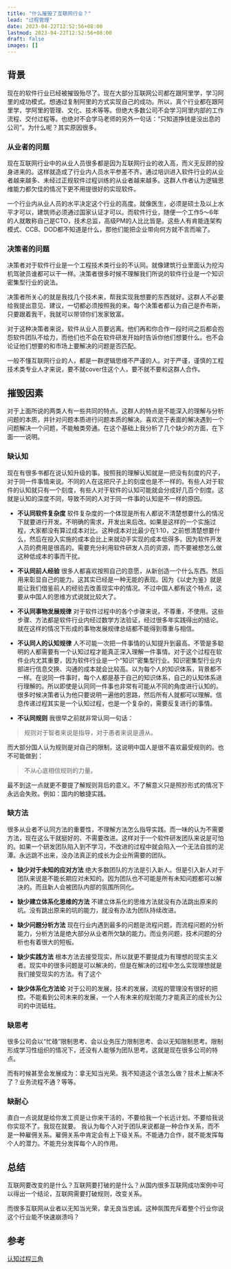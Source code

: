 ```yaml
---
title: "什么摧毁了互联网行业？"
lead: "过程管理"
date: 2023-04-22T12:52:56+08:00
lastmod: 2023-04-22T12:52:56+08:00
draft: false
images: []
---
```


## 背景

现在的软件行业已经被摧毁殆尽了。现在大部分互联网公司都在跟阿里学，学习阿里的成功模式。想通过复制阿里的方式实现自己的成功。所以，真个行业都在跟阿里学，学阿里的管理、文化、技术等等。但绝大多数公司不会学习阿里内部的工作流程、交付过程等。也绝对不会学马老师的另外一句话：“只知道挣钱是没出息的公司”。为什么呢？其实原因很多。

### 从业者的问题

现在互联网行业中的从业人员很多都是因为互联网行业的收入高，而义无反顾的投身进来的。这样就造成了行业内人员水平参差不齐。通过培训进入软件行业的从业者越来越多、未经过正规软件过程训练的从业者越来越多。这群人作者认为逻辑思维能力都欠佳的情况下更不用提很好的实现软件。

一个行业内从业人员的水平决定这个行业的高度。就像医生，必须是硕士及以上水平才可以，建筑师必须通过国家认证才可以。而软件行业，随便一个工作5～6年的人就敢称自己是CTO，技术总监，高级PM的人比比皆是。这些人有肯能连架构模式、CCB、DOD都不知道是什么，那他们能把企业带向何方就不言而喻了。

### 决策者的问题

决策者对于软件行业是一个工程技术类行业的不认同。就像建筑行业里面认为挖沟机驾驶员谁都可以干一样。决策者很多时候不理解我们所说的软件行业是一个知识密集型行业的说法。

决策者所关心的就是我找几个技术来，帮我实现我想要的东西就好。这群人不必要给我提出意见、建议，一切都必须按照我的来。每个决策者都认为自己是乔布斯，只要跟着我干，我就可以带领你们发家致富。

对于这种决策者来说，软件从业人员要远离。他们再和你合作一段时间之后都会抱怨软件团队不给力，而他们也不会在软件研发开始时告诉你他们想要什么。也不会论证他们想要的和市场上要解决的问题是否匹配。

一般不懂互联网行业的人，都是一群逻辑思维不严谨的人。对于严谨，谨慎的工程技术类专业人才来说，要不就cover住这个人，要不就不要和这群人合作。

## 摧毁因素

对于上面所说的两类人有一些共同的特点。这群人的特点是不能深入的理解与分析问题的本质，并针对问题本质进行问题本质的解决。喜欢流于表面的解决遇到一个问题解决一个问题，不能触类旁通。在这个基础上我分析了几个缺少的方面，在下面一一说明。

### 缺认知

现在有很多书都在说认知升级的事。按照我的理解认知就是一把没有刻度的尺子，对于同一件事情来说。不同的人在这把尺子上的刻度也是不一样的。有些人对于软件的认知就只有一个刻度，有些人对于软件的认知可能就会分成好几百个刻度。这就是认知的深度不同，导致不同的人对于同一件事的认知是不一样的原因。

  - **不认同软件复杂度**
软件复杂度的一个体现是所有人都说不清楚想要什么的情况下就要进行开发。不明确的需求，开发出来后改。如果是这样的一个实施过程，大家都没有算过成本对比。这种成本对比最少在1:10，之前想清楚想要什么，然后在投入实施的成本会比上来就动手实现的成本低得多。因为软件开发人员的费用是很高的。需要充分利用软件研发人员的资源，而不要被想怎么做这种低成本的事而干扰。

  - **不认同前人经验**
很多人都喜欢按照自己的意愿，从新创造一个什么东西。然后用来彰显自己的能力。这其实已经是一种无能的表现。因为《以史为鉴》就是能让我们借鉴前人的经验去改善现实中的情况。不过中国人都有这个特点，这要从中国人的思维方式说就比较大了。

  - **不认同事物发展规律**
对于软件过程中的各个步骤来说，不尊重，不使用。这些步骤、方法都是软件行业内经过数学方法验证，经过很多年实践得出的结论。就在这样的情况下形成的事物发展规律总结都不能得到尊重与相信。

  - **不认同人的认知规律**
人不可能一次把一件事情的认知提升到最高。不管是多聪明的人都需要有一个认知过程才能真正深入理解一件事情。对于这个过程在软件业内尤其重要，因为软件行业是一个“知识”密集型行业。知识密集型行业内部进行信息交换、沟通的成本就会比较高。以为每个人的知识体系，背景都不一样。在说同一件事时，每个人都是基于自己的知识体系，自己的认知体系进行理解的。所以即使是认同同一件事也非常有可能从不同的角度进行认知的。
很多时候决策者认为他只要说明一遍他的思路，然后所有人就都可以理解。信息传递过程其实是一个认知过程，也是一个复杂的，需要反复进行的事情。

  - **不认同规则**
我很早之前就非常认同一句话：

> 规则对于智者来说是指导，对于愚者来说是遵从。

而大部分国人认为规则是对自己的限制，这说明中国人是很不喜欢最受规则的。也不可能做到：

> 不从心底相信规则的力量。

最不到这一点就更不要提了解规则背后的意义。不了解意义只是照抄形式的情况下永远会失败。例如：国内的敏捷实践。

### 缺方法
很多从业者不认同方法的重要性，不理解方法怎么指导实践。而一味的认为不需要方法，现在这么干就挺好的、不需要改进。这样对于一个软件研发团队来说是可怕的。如果一个研发团队陷入到不学习，不改进的过程中就会陷入一个无法自拔的泥潭。永远跳不出来，没办法真正的成长为企业所需要的团队。

  - **缺少对于未知的应对方法**
绝大多数团队的方法是引入新人。但是引入新人对于团队来说是不能长期应对未知的。因为团队也不可能是所有未知问题都可以解决的。而且新人会被团队内部的氛围所同化。

  - **缺少建立体系化思维的方法**
不建立体系化的思维方法就没有办法跳出原来的坑。没有跳出原来的坑的能力，就没有办法为团队持续改进。

  - **缺少问题分析方法**
现在行业内遇到最多的问题是流程问题，而流程问题的分析能力，分析方法是绝大部分从业者所欠缺的能力。而业务问题，技术问题的分析也有着很大的短板。

  - **缺少实践方法**
根本方法去接受现实，所以就更不要提成为有理想的现实主义者。现实中的很多问题是可以解决的，但是在解决的过程中怎么实现理想就是我们接受现实的方法。有了这个

  - **缺少体系化方法论**
对于公司的发展，技术的发展，流程的管理没有很好的把控。不能看到公司未来的发展，一个人有未来的规划能力才能真正的成长为公司的中流砥柱。

### 缺思考

很多公司会以“忙碌”限制思考、会以业务压力限制思考、会以无知限制思考。限制形成学习性组织的情况下，还没有人能够为团队思考。这就是现在很多公司的特点。

而有时候甚至会发展成为：拿无知当光荣。我不知道这个该怎么做？技术上解决不了？业务流程不通？等等。

### 缺耐心

直白一点说就是给你发工资是让你来干活的，不要给我一个长远计划。不要给我说你实现不了。我现在就要。
我认为每个人对于团队来说都是一种合作关系，而不是一种雇佣关系。雇佣关系中肯定会有上下级关系。不能通力合作，就不能发挥每个人的潜力。不能充分发挥每个人的作用。

## 总结

互联网要改变的是什么？互联网要打破的是什么？从国内很多互联网成功案例中可以得出一个结论，互联网需要打破规则，改变关系。

而很多互联网从业者以无知当光荣，拿无良当忠诚。这种氛围充斥着整个行业你说这个行业能不快速崩溃吗？

## 参考
[认知过程三角](https://www.jianshu.com/p/601a421665d0)
